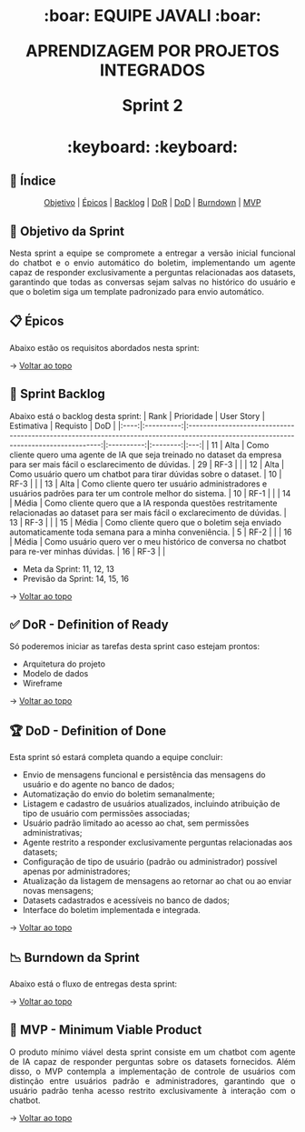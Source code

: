 <span id="topo">

<h1 align="center">
:boar: EQUIPE JAVALI :boar:  

APRENDIZAGEM POR PROJETOS INTEGRADOS  

Sprint 2
</h1>

<h1 align="center"> :keyboard: :keyboard: </h1>

## :mag_right: Índice
<p align="center">
    <a href="#objetivo">Objetivo</a> | 
    <a href="#epicos">Épicos</a> |
    <a href="#backlog">Backlog</a> |
    <a href="#dor">DoR</a> |
    <a href="#dod">DoD</a> |
    <a href="#burndown">Burndown</a> |
    <a href="#mvp">MVP</a> 
</p>

<span id="objetivo">

## :dart: Objetivo da Sprint
<p align="justify">
    Nesta sprint a equipe se compromete a entregar a versão inicial funcional do chatbot e o envio automático do boletim, implementando um agente capaz de responder exclusivamente a perguntas relacionadas aos datasets, garantindo que todas as conversas sejam salvas no histórico do usuário e que o boletim siga um template padronizado para envio automático.
</p>

<span id="epicos">

## :clipboard: Épicos
Abaixo estão os requisitos abordados nesta sprint:

<!-- <img width="1157" height="176" alt="image" src="link" /> -->

→ [Voltar ao topo](#topo)

<span id="backlog">

## :bookmark_tabs: Sprint Backlog

Abaixo está o backlog desta sprint:
| Rank | Prioridade |                                                              User Story                                                              | Estimativa | Requisto | DoD |
|:----:|:----------:|:------------------------------------------------------------------------------------------------------------------------------------:|:----------:|:--------:|:---:|
|  11  |    Alta    |     Como cliente quero uma agente de IA que seja treinado no dataset da empresa para ser mais fácil o esclarecimento de dúvidas.     |     29     |   RF-3   |     |
|  12  |    Alta    |                                  Como usuário quero um chatbot para tirar dúvidas sobre o dataset.                                   |     10     |   RF-3   |     |
|  13  |    Alta    |              Como cliente quero ter usuário administradores e usuários padrões para ter um controle melhor do sistema.               |     10     |   RF-1   |     |
|  14  |   Média    | Como cliente quero que a IA responda questões restritamente relacionadas ao dataset para ser mais fácil o exclarecimento de dúvidas. |     13     |   RF-3   |     |
|  15  |   Média    |                 Como cliente quero que o boletim seja enviado automaticamente toda semana para a minha conveniência.                 |     5      |   RF-2   |     |
|  16  |   Média    |                      Como usuário quero ver o meu histórico de conversa no chatbot para re-ver minhas dúvidas.                       |     16     |   RF-3   |     |

- Meta da Sprint: 11, 12, 13
- Previsão da Sprint: 14, 15, 16

→ [Voltar ao topo](#topo)

<span id="dor">

## :white_check_mark: DoR - Definition of Ready
<p align="justify">
    Só poderemos iniciar as tarefas desta sprint caso estejam prontos:
</p>

- Arquitetura do projeto  
- Modelo de dados  
- Wireframe

→ [Voltar ao topo](#topo)  

<span id="dod">

## :trophy: DoD - Definition of Done
Esta sprint só estará completa quando a equipe concluir:
- Envio de mensagens funcional e persistência das mensagens do usuário e do agente no banco de dados;
- Automatização do envio do boletim semanalmente;
- Listagem e cadastro de usuários atualizados, incluindo atribuição de tipo de usuário com permissões associadas;
- Usuário padrão limitado ao acesso ao chat, sem permissões administrativas;
- Agente restrito a responder exclusivamente perguntas relacionadas aos datasets;
- Configuração de tipo de usuário (padrão ou administrador) possível apenas por administradores;
- Atualização da listagem de mensagens ao retornar ao chat ou ao enviar novas mensagens;
- Datasets cadastrados e acessíveis no banco de dados;
- Interface do boletim implementada e integrada.

→ [Voltar ao topo](#topo)

<span id="burndown">

## :chart_with_downwards_trend: Burndown da Sprint
Abaixo está o fluxo de entregas desta sprint:

<!-- <img
    alt="burndown_sprint_2"
    src="burndown.png"
    width="775"
/> -->

→ [Voltar ao topo](#topo)

<span id="mvp">

## :rocket: MVP - Minimum Viable Product
<p align="justify">
    O produto mínimo viável desta sprint consiste em um chatbot com agente de IA capaz de responder perguntas sobre os datasets fornecidos. Além disso, o MVP contempla a implementação de controle de usuários com distinção entre usuários padrão e administradores, garantindo que o usuário padrão tenha acesso restrito exclusivamente à interação com o chatbot.
    <!-- Para visualizar o que foi desenvolvido no projeto, <a href="link">acesse aqui</a>. -->
</p>

→ [Voltar ao topo](#topo) 
